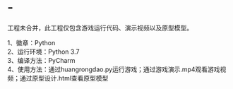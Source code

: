 # -
工程未合并，此工程仅包含游戏运行代码、演示视频以及原型模型。

1、徽章：Python   
2、运行环境：Python 3.7   
3、编译方法：PyCharm   
4、使用方法：通过huangrongdao.py运行游戏；通过游戏演示.mp4观看游戏视频；通过原型设计.html查看原型模型
